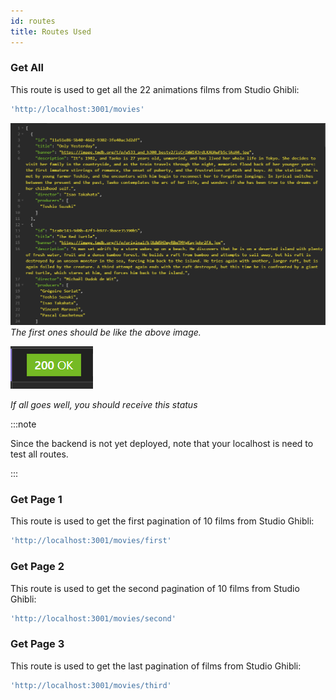 ```yaml
---
id: routes
title: Routes Used
---
```


### Get All
This route is used to get all the 22 animations films from Studio Ghibli:

```js
'http://localhost:3001/movies'
```

![Example banner](../static/img/getAll.png)
*The first ones should be like the above image.*

![Example banner](../static/img/status200.png)

*If all goes well, you should receive this status*

:::note

Since the backend is not yet deployed, note that your localhost is need to test all routes.

:::

### Get Page 1
This route is used to get the first pagination of 10 films from Studio Ghibli:

```js
'http://localhost:3001/movies/first'
```

### Get Page 2
This route is used to get the second pagination of 10 films from Studio Ghibli:

```js
'http://localhost:3001/movies/second'
```

### Get Page 3
This route is used to get the last pagination of films from Studio Ghibli:

```js
'http://localhost:3001/movies/third'
```
